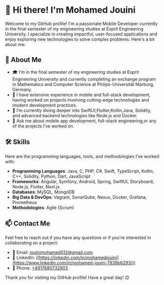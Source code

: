 # 👋 Hi there! I'm Mohamed Jouini

Welcome to my GitHub profile! I'm a passionate Mobile Developer currently in the final semester of my engineering studies at Esprit Engineering University. I specialize in creating impactful, user-focused applications and enjoy exploring new technologies to solve complex problems. Here's a bit about me:

## 🚀 About Me

- 🎓 I’m in the final semester of my engineering studies at Esprit Engineering University and currently completing an exchange program in Mathematics and Computer Science at Philips-Universität Marburg, Germany.
- 💼 I have extensive experience in mobile and full-stack development, having worked on projects involving cutting-edge technologies and modern development practices.
- 🌱 I’m currently diving deeper into SwiftUI,Flutter,Kotlin,Java, Solidity, and advanced backend technologies like Node.js and Docker.
- 💬 Ask me about mobile app development, full-stack engineering,or any of the projects I’ve worked on.

## 🛠️ Skills

Here are the programming languages, tools, and methodologies I’ve worked with:

- **Programming Languages**: Java, C, PHP, C#, Swift, TypeScript, Kotlin, C++, Solidity, Python, Dart, JavaScript
- **Frameworks**: Angular, Symfony, Android, Spring, SwiftUI, Storyboard, Node.js, Flutter, Next.js
- **Databases**: MySQL, MongoDB
- **Big Data & DevOps**: Vagrant, SonarQube, Nexus, Docker, Grafana, Prometheus
- **Methodologies**: Agile (Scrum)

## 📫 Contact Me

Feel free to reach out if you have any questions or if you're interested in collaborating on a project:

- 📧 Email: [jouinimohamed512@gmail.com](mailto:jouinimohamed512@gmail.com)
- 💼 LinkedIn: ([https://linkedin.com/in/mohamedjouini](https://www.linkedin.com/in/mohamed-jouini-7839b6293/))
- 📱 Phone: [+4917680732903](tel:+4917680732903)

Thank you for visiting my GitHub profile! Have a great day! 😊

